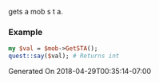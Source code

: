 gets a mob s t a.
### Example

```perl
my $val = $mob->GetSTA();
quest::say($val); # Returns int
```


Generated On 2018-04-29T00:35:14-07:00